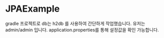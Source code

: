# JPAExample
gradle 프로젝트로 db는 h2db 를 사용하여 간단하게 작업했습니다.
유저는 admin/admin 입니다.
application.properties를 통해 설정값을 확인 가능합니다.
